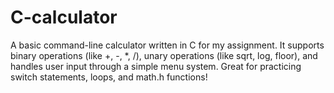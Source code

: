 # C-calculator

A basic command-line calculator written in C for my assignment. It supports binary operations (like +, -, *, /), unary operations (like sqrt, log, floor), and handles user input through a simple menu system. Great for practicing switch statements, loops, and math.h functions!
